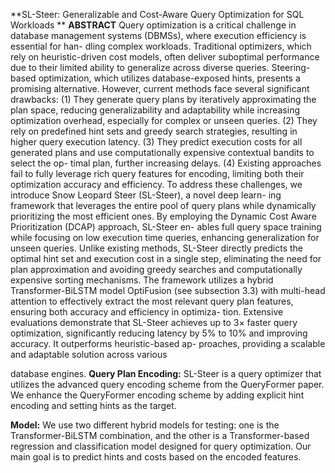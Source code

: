 **SL-Steer: Generalizable and Cost-Aware Query Optimization for SQL Workloads
**
**ABSTRACT**
Query optimization is a critical challenge in database management
systems (DBMSs), where execution efficiency is essential for han-
dling complex workloads. Traditional optimizers, which rely on
heuristic-driven cost models, often deliver suboptimal performance
due to their limited ability to generalize across diverse queries.
Steering-based optimization, which utilizes database-exposed hints,
presents a promising alternative. However, current methods face
several significant drawbacks: (1) They generate query plans by
iteratively approximating the plan space, reducing generalizability
and adaptability while increasing optimization overhead, especially
for complex or unseen queries. (2) They rely on predefined hint sets
and greedy search strategies, resulting in higher query execution
latency. (3) They predict execution costs for all generated plans and
use computationally expensive contextual bandits to select the op-
timal plan, further increasing delays. (4) Existing approaches fail to
fully leverage rich query features for encoding, limiting both their
optimization accuracy and efficiency. To address these challenges,
we introduce Snow Leopard Steer (SL-Steer), a novel deep learn-
ing framework that leverages the entire pool of query plans while
dynamically prioritizing the most efficient ones. By employing the
Dynamic Cost Aware Prioritization (DCAP) approach, SL-Steer en-
ables full query space training while focusing on low execution
time queries, enhancing generalization for unseen queries. Unlike
existing methods, SL-Steer directly predicts the optimal hint set
and execution cost in a single step, eliminating the need for plan
approximation and avoiding greedy searches and computationally
expensive sorting mechanisms. The framework utilizes a hybrid
Transformer-BiLSTM model OptiFusion (see subsection 3.3) with
multi-head attention to effectively extract the most relevant query
plan features, ensuring both accuracy and efficiency in optimiza-
tion. Extensive evaluations demonstrate that SL-Steer achieves up
to 3× faster query optimization, significantly reducing latency by 5%
to 10% and improving accuracy. It outperforms heuristic-based ap-
proaches, providing a scalable and adaptable solution across various

database engines.
**Query Plan Encoding:**
SL-Steer is a query optimizer that utilizes the advanced query encoding scheme from the QueryFormer paper. We enhance the QueryFormer encoding scheme by adding explicit hint encoding and setting hints as the target.

**Model:**
We use two different hybrid models for testing: one is the Transformer-BiLSTM combination, and the other is a Transformer-based regression and classification model designed for query optimization. Our main goal is to predict hints and costs based on the encoded features.








